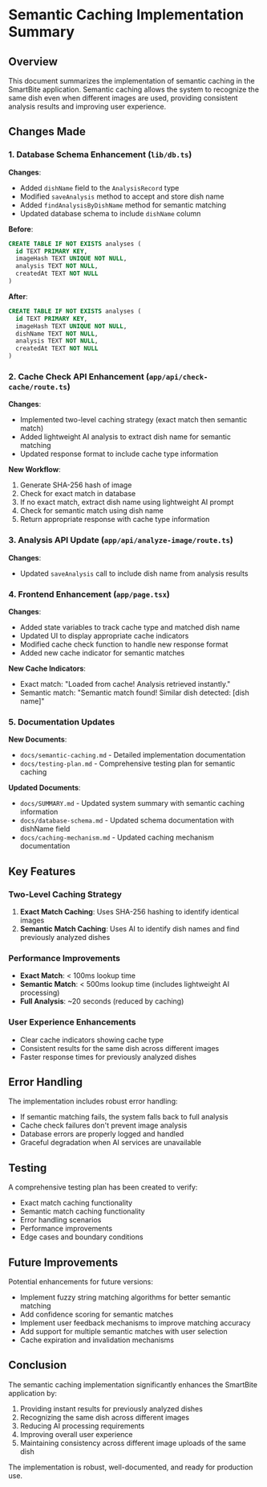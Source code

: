 # Semantic Caching Implementation Summary

## Overview

This document summarizes the implementation of semantic caching in the SmartBite application. Semantic caching allows the system to recognize the same dish even when different images are used, providing consistent analysis results and improving user experience.

## Changes Made

### 1. Database Schema Enhancement (`lib/db.ts`)

**Changes**:
- Added `dishName` field to the `AnalysisRecord` type
- Modified `saveAnalysis` method to accept and store dish name
- Added `findAnalysisByDishName` method for semantic matching
- Updated database schema to include `dishName` column

**Before**:
```sql
CREATE TABLE IF NOT EXISTS analyses (
  id TEXT PRIMARY KEY,
  imageHash TEXT UNIQUE NOT NULL,
  analysis TEXT NOT NULL,
  createdAt TEXT NOT NULL
)
```

**After**:
```sql
CREATE TABLE IF NOT EXISTS analyses (
  id TEXT PRIMARY KEY,
  imageHash TEXT UNIQUE NOT NULL,
  dishName TEXT NOT NULL,
  analysis TEXT NOT NULL,
  createdAt TEXT NOT NULL
)
```

### 2. Cache Check API Enhancement (`app/api/check-cache/route.ts`)

**Changes**:
- Implemented two-level caching strategy (exact match then semantic match)
- Added lightweight AI analysis to extract dish name for semantic matching
- Updated response format to include cache type information

**New Workflow**:
1. Generate SHA-256 hash of image
2. Check for exact match in database
3. If no exact match, extract dish name using lightweight AI prompt
4. Check for semantic match using dish name
5. Return appropriate response with cache type information

### 3. Analysis API Update (`app/api/analyze-image/route.ts`)

**Changes**:
- Updated `saveAnalysis` call to include dish name from analysis results

### 4. Frontend Enhancement (`app/page.tsx`)

**Changes**:
- Added state variables to track cache type and matched dish name
- Updated UI to display appropriate cache indicators
- Modified cache check function to handle new response format
- Added new cache indicator for semantic matches

**New Cache Indicators**:
- Exact match: "Loaded from cache! Analysis retrieved instantly."
- Semantic match: "Semantic match found! Similar dish detected: [dish name]"

### 5. Documentation Updates

**New Documents**:
- `docs/semantic-caching.md` - Detailed implementation documentation
- `docs/testing-plan.md` - Comprehensive testing plan for semantic caching

**Updated Documents**:
- `docs/SUMMARY.md` - Updated system summary with semantic caching information
- `docs/database-schema.md` - Updated schema documentation with dishName field
- `docs/caching-mechanism.md` - Updated caching mechanism documentation

## Key Features

### Two-Level Caching Strategy

1. **Exact Match Caching**: Uses SHA-256 hashing to identify identical images
2. **Semantic Match Caching**: Uses AI to identify dish names and find previously analyzed dishes

### Performance Improvements

- **Exact Match**: < 100ms lookup time
- **Semantic Match**: < 500ms lookup time (includes lightweight AI processing)
- **Full Analysis**: ~20 seconds (reduced by caching)

### User Experience Enhancements

- Clear cache indicators showing cache type
- Consistent results for the same dish across different images
- Faster response times for previously analyzed dishes

## Error Handling

The implementation includes robust error handling:
- If semantic matching fails, the system falls back to full analysis
- Cache check failures don't prevent image analysis
- Database errors are properly logged and handled
- Graceful degradation when AI services are unavailable

## Testing

A comprehensive testing plan has been created to verify:
- Exact match caching functionality
- Semantic match caching functionality
- Error handling scenarios
- Performance improvements
- Edge cases and boundary conditions

## Future Improvements

Potential enhancements for future versions:
- Implement fuzzy string matching algorithms for better semantic matching
- Add confidence scoring for semantic matches
- Implement user feedback mechanisms to improve matching accuracy
- Add support for multiple semantic matches with user selection
- Cache expiration and invalidation mechanisms

## Conclusion

The semantic caching implementation significantly enhances the SmartBite application by:
1. Providing instant results for previously analyzed dishes
2. Recognizing the same dish across different images
3. Reducing AI processing requirements
4. Improving overall user experience
5. Maintaining consistency across different image uploads of the same dish

The implementation is robust, well-documented, and ready for production use.
